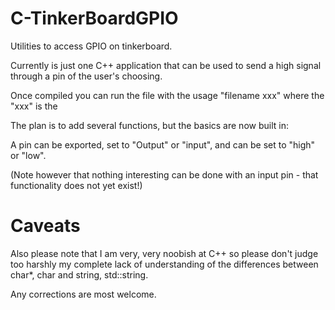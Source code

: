 # C-TinkerBoardGPIO
Utilities to access GPIO on tinkerboard. 

Currently is just one C++ application that can be used to send a high signal through a pin of the user's choosing. 

Once compiled you can run the file with the usage "filename xxx" where the "xxx" is the 

The plan is to add several functions, but the basics are now built in: 

A pin can be exported, set to "Output" or "input", and can be set to "high" or "low".

(Note however that nothing interesting can be done with an input pin - that functionality does not yet exist!)


# Caveats
Also please note that I am very, very noobish at C++ so please don't judge too harshly my complete lack of understanding of the differences between char\*, char and string, std::string. 

Any corrections are most welcome. 
